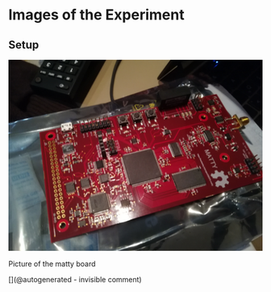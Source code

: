 # Images of the Experiment

## Setup

![](/matty/images/IMG_20180115_194856.jpg)

Picture of the matty board



[](@autogenerated - invisible comment)